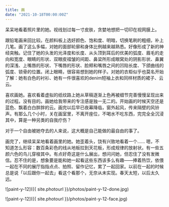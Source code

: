 ```yaml
---
title: 画
date: "2021-10-18T00:00:00Z"
---
```


呆呆地看着照片里的她。视线划过每一寸皮肤，贪婪地想把一切印在视网膜上。

跟铅笔画来回比较。在颜料板上选好颜色、饱和度、明暗，切换笔刷的粗细，补上几笔。画了这么多幅，对她的面部轮廓和身体比例越来越熟悉。好像形成了新的神经突触。记住了她的头发的光泽度和长度、从头顶到耳后的优美的弧度、眉毛的走向和宽度、眼睛的形状、双眼皮褶皱的间距、鼻梁所形成眼窝处的阴影形状、鼻翼的深浅、上嘴唇的形状、下嘴唇的形状、脸颊和嘴唇之间的凹陷长度、下颌曲线的弧度、锁骨的位置。闭上眼睛，很容易想到她的样子。对她的衣柜似乎也莫名开始了解：她有白色的衬衫、她有一件很喜欢的denim短袖上衣和同样材质的裙子、云云。

喜欢画她。喜欢看着虚拟的纸纹路上她从草稿逐渐上色再被细节完善慢慢呈现出来的过程。没有目的。画她给我带来的专注感是独一无二的。开始画的时候天空还是蓝色、飘着白白胖胖的云。画完以后早已夜幕降临，窗外起风，传来隔壁的风铃声。有那么几个小时，关在画室里，不离开座位，不喝水不吃东西，完完全全沉浸其中，算是一种另类的自我疗伤？

对于一个自由被她夺去的人来说，这大概是自己能做的最自由的事了。

画完了，继续呆呆地看着画里的她。她歪着头，饶有兴致地看着一个…… 嗯，不知道怎么形容：数百条彩色的线从地板拉到天花板，形成规律的放射状。有一些五颜六色的鸟儿穿梭其中。有点好奇这是什么展出，想问问她，但忍住了没有发微信。忍不住的是，想象要是能和她一起看这些东西该多么有趣——捧着热饮，依偎一起在不同的展厅指指点点、拍照、留作记忆，累了一起回家。以前在一起的时候总是说「以后跟你一起去」看这个看那个，无奈从未实现。春天太短，以后太久远。

![paint-y-12]({{ site.photourl }}/photos/paint-y-12-done.jpg)

![paint-y-12]({{ site.photourl }}/photos/paint-y-12-face.jpg)
